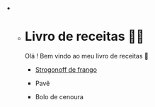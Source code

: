 - - # Livro de receitas 👨‍🍳

    Olá ! Bem vindo ao meu livro de receitas 👋

    - [Strogonoff de frango](https://github.com/Perkles/livro-receitas/blob/master/receitas/strogonoff.md)

    - Pavê
    
    - Bolo de cenoura
    
      

